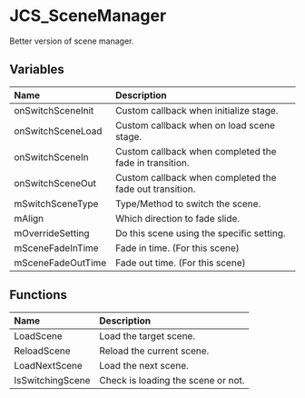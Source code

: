 # JCS_SceneManager

Better version of scene manager.

## Variables

| Name              | Description                                             |
|:------------------|:--------------------------------------------------------|
| onSwitchSceneInit | Custom callback when initialize stage.                  |
| onSwitchSceneLoad | Custom callback when on load scene stage.               |
| onSwitchSceneIn   | Custom callback when completed the fade in transition.  |
| onSwitchSceneOut  | Custom callback when completed the fade out transition. |
| mSwitchSceneType  | Type/Method to switch the scene.                        |
| mAlign            | Which direction to fade slide.                          |
| mOverrideSetting  | Do this scene using the specific setting.               |
| mSceneFadeInTime  | Fade in time. (For this scene)                          |
| mSceneFadeOutTime | Fade out time. (For this scene)                         |

## Functions

| Name             | Description                        |
|:-----------------|:-----------------------------------|
| LoadScene        | Load the target scene.             |
| ReloadScene      | Reload the current scene.          |
| LoadNextScene    | Load the next scene.               |
| IsSwitchingScene | Check is loading the scene or not. |
